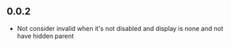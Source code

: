 ## 0.0.2
* Not consider invalid when it's not disabled and display is none and not have hidden parent
